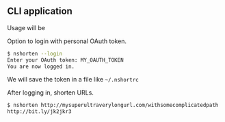 ## CLI application

Usage will be

Option to login with personal OAuth token.

```bash
$ nshorten --login
Enter your OAuth token: MY_OAUTH_TOKEN
You are now logged in.
```

We will save the token in a file like `~/.nshortrc`

After logging in, shorten URLs.

```bash
$ nshorten http://mysuperultraverylongurl.com/withsomecomplicatedpath
http://bit.ly/jk2jkr3
```
